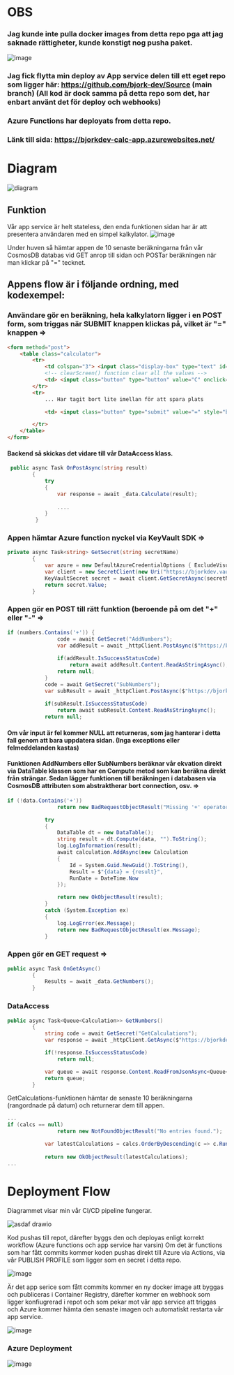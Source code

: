 # OBS
### Jag kunde inte pulla docker images from detta repo pga att jag saknade rättigheter, kunde konstigt nog pusha paket. 
![image](https://user-images.githubusercontent.com/58253756/137459858-97db4241-1715-4956-8433-9ec5037f0d67.png)
### Jag fick flytta min deploy av App service delen till ett eget repo som ligger här: https://github.com/bjork-dev/Source (main branch) (All kod är dock samma på detta repo som det, har enbart använt det för deploy och webhooks)

### Azure Functions har deployats from detta repo. 

### Länk till sida: https://bjorkdev-calc-app.azurewebsites.net/

# Diagram
![diagram](https://user-images.githubusercontent.com/58253756/137461942-3bb69fdf-401c-4630-95c6-40b61b7fe746.png)

## Funktion
Vår app service är helt stateless, den enda funktionen sidan har är att presentera användaren med en simpel kalkylator.
![image](https://user-images.githubusercontent.com/58253756/137462791-3424de36-38b2-4e76-be42-c0cbd9ade790.png)

Under huven så hämtar appen de 10 senaste beräkningarna från vår CosmosDB databas vid GET anrop till sidan och POSTar beräkningen när man klickar på "=" tecknet.

## Appens flow är i följande ordning, med kodexempel:

### Användare gör en beräkning, hela kalkylatorn ligger i en POST form, som triggas när SUBMIT knappen klickas på, vilket är "=" knappen => 

```html
<form method="post">
    <table class="calculator">
        <tr>
            <td colspan="3"> <input class="display-box" type="text" id="result" name="result" /> </td>
            <!-- clearScreen() function clear all the values -->
            <td> <input class="button" type="button" value="C" onclick="clearScreen()" style="background-color: #1e90ff;" /> </td>
        </tr>
        <tr>
            ... Har tagit bort lite imellan för att spara plats

            <td> <input class="button" type="submit" value="=" style="background-color: #1e90ff;" /> </td>

        </tr>
    </table>
</form>
```
#### Backend så skickas det vidare till vår DataAccess klass.

```csharp
 public async Task OnPostAsync(string result)
        {
            try
            {
                var response = await _data.Calculate(result);
                
                ....
            }
         }
```

### Appen hämtar Azure function nyckel via KeyVault SDK =>

```csharp
private async Task<string> GetSecret(string secretName)
        {
            var azure = new DefaultAzureCredentialOptions { ExcludeVisualStudioCredential = true };
            var client = new SecretClient(new Uri("https://bjorkdev.vault.azure.net/"), new DefaultAzureCredential(azure), _options);
            KeyVaultSecret secret = await client.GetSecretAsync(secretName);
            return secret.Value;
        }
```

### Appen gör en POST till rätt funktion (beroende på om det "+" eller "-" => 

```csharp
if (numbers.Contains('+')) {
                code = await GetSecret("AddNumbers");
                var addResult = await _httpClient.PostAsync($"https://bjorkdev-calculator.azurewebsites.net/api/AddNumbers?code={code}", data);
                
                if(addResult.IsSuccessStatusCode)
                    return await addResult.Content.ReadAsStringAsync();
                return null;
            }
            code = await GetSecret("SubNumbers");
            var subResult = await _httpClient.PostAsync($"https://bjorkdev-calculator.azurewebsites.net/api/SubNumbers?code={code}", data);
            
            if(subResult.IsSuccessStatusCode)
                return await subResult.Content.ReadAsStringAsync();
            return null;
```
#### Om vår input är fel kommer NULL att returneras, som jag hanterar i detta fall genom att bara uppdatera sidan. (Inga exceptions eller felmeddelanden kastas)

#### Funktionen AddNumbers eller SubNumbers beräknar vår ekvation direkt via DataTable klassen som har en Compute metod som kan beräkna direkt från strängar. Sedan lägger funktionen till beräkningen i databasen via CosmosDB attributen som abstraktherar bort connection, osv. => 

```csharp
if (!data.Contains('+'))
                return new BadRequestObjectResult("Missing '+' operator"); // '-' Om det är subnumbers

            try
            {
                DataTable dt = new DataTable();
                string result = dt.Compute(data, "").ToString();
                log.LogInformation(result);
                await calculation.AddAsync(new Calculation
                {
                    Id = System.Guid.NewGuid().ToString(),
                    Result = $"{data} = {result}",
                    RunDate = DateTime.Now
                });

                return new OkObjectResult(result);
            }
            catch (System.Exception ex)
            {
                log.LogError(ex.Message);
                return new BadRequestObjectResult(ex.Message);
            }
```

### Appen gör en GET request => 

```csharp
public async Task OnGetAsync()
        {
            Results = await _data.GetNumbers();
        }
```
### DataAccess 
```csharp
public async Task<Queue<Calculation>> GetNumbers()
        {
            string code = await GetSecret("GetCalculations");
            var response = await _httpClient.GetAsync($"https://bjorkdev-calculator.azurewebsites.net/api/GetCalculations?code={code}");

            if(!response.IsSuccessStatusCode)
                return null;

            var queue = await response.Content.ReadFromJsonAsync<Queue<Calculation>>();
            return queue;
        }

```


GetCalculations-funktionen hämtar de senaste 10 beräkningarna (rangordnade på datum) och returnerar dem till appen.

```csharp
...
if (calcs == null)
                return new NotFoundObjectResult("No entries found.");

            var latestCalculations = calcs.OrderByDescending(c => c.RunDate).Take(10);
            
            return new OkObjectResult(latestCalculations);
...
```

# Deployment Flow
Diagrammet visar min vår CI/CD pipeline fungerar.

![asdaf drawio](https://user-images.githubusercontent.com/58253756/137464743-a2cd7418-682f-4226-a7fb-3ed2f4e66709.png)

Kod pushas till repot, därefter byggs den och deployas enligt korrekt workflow (Azure functions och app service har varsin)
Om det är functions som har fått commits kommer koden pushas direkt till Azure via Actions, via vår PUBLISH PROFILE som ligger som en secret i detta repo.

![image](https://user-images.githubusercontent.com/58253756/137465030-e792caea-8847-4e6d-be68-fd22b92f36ad.png)

Är det app serice som fått commits kommer en ny docker image att byggas och publiceras i Container Registry, därefter kommer en webhook som ligger konfiugrerad i repot och som pekar mot vår app service att triggas och Azure kommer hämta den senaste imagen och automatiskt restarta vår app service.

![image](https://user-images.githubusercontent.com/58253756/137465313-d9591ee2-816f-4d96-a784-f49317151508.png)

### Azure Deployment
![image](https://user-images.githubusercontent.com/58253756/137465393-67754bc4-cbde-4379-bd2a-5d3433168a38.png)



